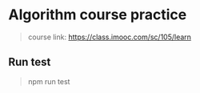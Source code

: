 # Algorithm course practice

> course link: https://class.imooc.com/sc/105/learn

## Run test

> npm run test
